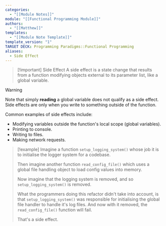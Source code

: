 ```yaml
---
categories:
  - "[[Module Notes]]"
module: "[[Functional Programming Module]]"
authors:
  - "[[Matthew]]"
templates:
  - "[[Module Note Template]]"
template_version: "1"
TARGET DECK: Programming Paradigms::Functional Programming
aliases:
  - Side Effect
---
```

> [!important] Side Effect 
> A side effect is a state change that results from a function modifying objects external to its parameter list, like a global variable.

> [!warning]
> Note that simply **reading** a global variable does not qualify as a side effect. Side effects are only when you write to something outside of the function.

Common examples of side effects include:

- Modifying variables outside the function's local scope (global variables).
- Printing to console.
- Writing to files.
- Making network requests.

> [!example]
> Imagine a function `setup_logging_system()` whose job it is to initialise the logger system for a codebase.
> 
> Then imagine another function `read_config_file()` which uses a global file handling object to load config values into memory.
> 
> Now imagine that the logging system is removed, and so `setup_logging_system()` is removed.
> 
> What the programmers doing this refactor didn't take into account, is that `setup_logging_system()` was responsible for initialising the global file handler to handle it's log files. And now with it removed, the `read_config_file()` function will fail.
> 
> That's a side effect.

